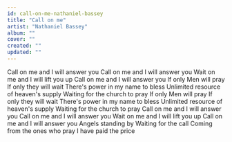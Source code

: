 ```yaml
---
id: call-on-me-nathaniel-bassey
title: "Call on me"
artist: "Nathaniel Bassey"
album: ""
cover: ""
created: ""
updated: ""
---
```


Call on me and I will answer you
Call on me and I will answer you
Wait on me and I will lift you up
Call on me and I will answer you
If only Men will pray
If only they will wait
There's power in my name to bless
Unlimited resource of heaven's supply
Waiting for the church to pray
If only Men will pray
If only they will wait
There's power in my name to bless
Unlimited resource of heaven's supply
Waiting for the church to pray
Call on me and I will answer you
Call on me and I will answer you
Wait on me and I will lift you up
Call on me and I will answer you
Angels standing by
Waiting for the call
Coming from the ones who pray
I have paid the price